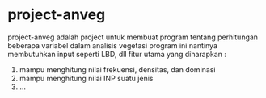 # project-anveg

project-anveg adalah project untuk membuat program tentang perhitungan beberapa variabel dalam analisis vegetasi
program ini nantinya membutuhkan input seperti LBD, dll
fitur utama yang diharapkan :
1. mampu menghitung nilai frekuensi, densitas, dan dominasi
2. mampu menghitung nilai INP suatu jenis
3. ...

